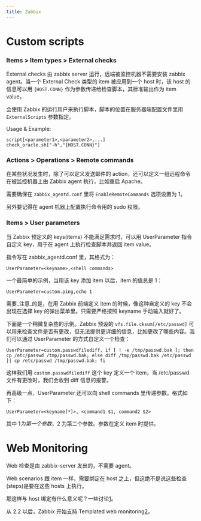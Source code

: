 ```yaml
---
title: Zabbix
---
```


Custom scripts
==============

### Items > Item types > External checks

External checks 由 zabbix server 运行，远端被监控机器不需要安装 zabbix agent。当一个 External Check 类型的 item 被应用到一个 host 时，该 host 的信息可以用 `{HOST.CONN}` 作为参数传递给检查脚本，其标准输出作为 item value。

会使用 Zabbix 的运行用户来执行脚本，脚本的位置在服务器端配置文件里用 `ExternalScripts` 参数指定。

Usage & Example:

	script[<parameter1>,<parameter2>,...]
	check_oracle.sh["-h","{HOST.CONN}"]


### Actions > Operations > Remote commands

在某些状况发生时，除了可以定义发送邮件的 action，还可以定义一组远程命令在被监控机器上由 Zabbix agent 执行，比如重启 Apache。

需要确保在 `zabbix_agentd.conf` 里将 `EnableRemoteCommands` 选项设置为 1。

另外要记得在 agent 机器上配置执行命令用的 sudo 权限。

### Items > User parameters

当 Zabbix 预定义的 keys(items) 不能满足需求时，可以用 UserParameter 指令自定义 key，用于在 agent 上执行检查脚本并返回 item value。

指令写在 zabbix_agentd.conf 里，其格式为：

	UserParameter=<keyname>,<shell commands>

一个最简单的示例，当用该 key 添加 item 以后，item 的值总是 1：

	UserParameter=custom.ping,echo 1

需要_注意_的是，在用 Zabbix 前端定义 item 的时候，像这种自定义的 key 不会出现在选择 key 的弹出菜单里。只需要严格按照 keyname 手动输入就好了。

下面是一个稍微复杂些的示例。Zabbix 预设的 `vfs.file.cksum[/etc/passwd]` 可以用来检查文件是否有更改，但无法提供更详细的信息，比如更改了哪些内容。我们可以通过 UserParameter 的方式自定义一个检查：

	UserParameter=custom.passwdfilediff, if [ ! -e /tmp/passwd.bak ]; then cp /etc/passwd /tmp/passwd.bak; else diff /tmp/passwd.bak /etc/passwd || cp /etc/passwd /tmp/passwd.bak; fi

这样我们用 `custom.passwdfilediff` 这个 key 定义一个 item，当 /etc/passwd 文件有更改时，我们会收到 diff 信息的报警。

再高级一点，UserParameter 还可以向 shell commands 里传递参数。格式如下：

	UserParameter=<keyname[*]>, <command1 $1, command2 $2>

其中 $1 为第一个参数，$2 为第二个参数。参数在定义 item 时提供。


Web Monitoring
==============

Web 检查是由 zabbix-server 发出的，不需要 agent。

Web scenarios 跟 item 一样，需要绑定在 host 之上，但这绝不是说这些检查(steps)是要在这些 hosts 上执行。

那这样与 host 绑定有什么意义呢？一些讨论[1]。

从 2.2 以后，Zabbix 开始支持 Templated web monitoring[2]。


[1]: https://www.zabbix.com/forum/showthread.php?p=65368
[2]: http://blog.zabbix.com/zabbix-2-2-features-part-2-templated-web-monitoring/1971/
